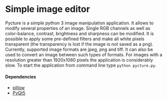 # Simple image editor

Pycture is a simple python 3 image manipulation application. It allows to modify several properties of an image.
Single RGB channels as well as color-balance, contrast, brightness and sharpness can be modified. It is possible to apply some pre-defined filters and make all white pixels transparent (the transparency is lost if the image is not saved as a png).
Currently, supported image formats are jpeg, png and tiff. It can also be used to convert an image between such types of formats.
For images with a resolution greater than 1920x1080 pixels the application is considerably slow.
To start the application from command line type `python pycture.py`.

#### Dependencies
- [pillow](https://python-pillow.org/)
- [PyQt5](https://pypi.org/project/PyQt5/)